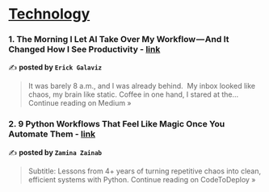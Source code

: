
<h1><a href=https://medium.com/tag/technology/recommended target="_blank" rel="noopener noreferrer">Technology</a></h1>
<h3>1. The Morning I Let AI Take Over My Workflow — And It Changed How I See Productivity - <a href="https://medium.com/@erickisaac14/the-morning-i-let-ai-take-over-my-workflow-and-it-changed-how-i-see-productivity-ba0e07e9c838?source=rss------technology-5" target="_blank" rel="noopener noreferrer">link</a></h3>

✍️ **posted by `Erick Galaviz`**

<blockquote>It was barely 8 a.m., and I was already behind.
 My inbox looked like chaos, my brain like static. Coffee in one hand, I stared at the…
Continue reading on Medium »</blockquote>

<h3>2. 9 Python Workflows That Feel Like Magic Once You Automate Them - <a href="https://medium.com/codetodeploy/9-python-workflows-that-feel-like-magic-once-you-automate-them-a9b8d2f22f01?source=rss------technology-5" target="_blank" rel="noopener noreferrer">link</a></h3>

✍️ **posted by `Zamina Zainab`**

<blockquote>Subtitle: Lessons from 4+ years of turning repetitive chaos into clean, efficient systems with Python.
Continue reading on CodeToDeploy »</blockquote>

